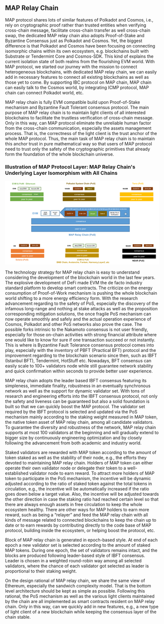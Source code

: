 ## MAP Relay Chain

MAP protocol shares lots of similar features of Polkadot and Cosmos, i.e., rely on cryptographic proof rather than trusted entities when verifying cross-chain message, facilitate cross-chain transfer as well cross-chain swap, the dedicated MAP relay chain also adopts Proof-of-Stake and Byzantine Consensus just as Polkadot and Cosmos. Yet, the biggest difference is that Polkadot and Cosmos have been focusing on connecting isomorphic chains within its own ecosystem, e.g. blockchains built with Substrate or Tendermint Core and Cosmos-SDK. This kind of explains the current isolation state of both realms from the flourishing EVM world. With MAP protocol, we started our journey with the mission to connect heterogeneous blockchains, with dedicated MAP relay chain, we can easily add in necessary features to connect all existing blockchains as well as those yet to come. By supporting IBC protocol on MAP chain, MAP chain can easily talk to the Cosmos world, by integrating ICMP protocol, MAP chain can connect Polkadot world, etc.

MAP relay chain is fully EVM compatible build upon Proof-of-Stake mechanism and Byzantine Fault Tolerant consensus protocol. The main purpose of MAP relay chain is to maintain light clients of all interested blockchains to facilitate the trustless verification of cross-chain message. Only in this way, can MAP protocol eliminate the unreliable human factor from the cross-chain communication, especially the assets management process. That is, the correctness of the light client is the trust anchor of the whole MAP protocol. Thus, the main task of MAP relay chain is to maintain this anchor trust in pure mathematical way so that users of MAP protocol need to trust only the safety of the cryptographic primitives that already form the foundation of the whole blockchain universe.

### Illustration of MAP Protocol Layer: MAP Relay Chain's Underlying Layer Isomorphism with All Chains

![](protocol_layer.png)


The technology strategy for MAP relay chain is easy to understand considering the development of the blockchain world in the last few years. The explosive development of DeFi made EVM the de facto industry standard platform to develop smart contracts. The criticize on the energy consumption of Proof-of-Work mechanism is pushing the whole blockchain world shifting to a more energy efficiency form. With the research advancement regarding to the safety of PoS, especially the discovery of the infamous long-range and nothing at stake attacks as well as the proposition corresponding mitigation solutions, the once fragile PoS mechanism can now operate smoothly and safely and the actual operation experience of Cosmos, Polkadot and other PoS networks also prove the case. The possible forks intrinsic to the Nakamoto consensus is not user friendly, especially for those on-chain activities with strong financial attribute where one would like to know for sure if one transaction succeed or not instantly. This is where is Byzantine Fault Tolerance consensus protocol comes into play, especially with the inventory of PBFT (Practical BFT) protocol and the improvement regarding to the blockchain scenario since then, such as IBFT (Istanbul BFT), Tendermint, HotStuff etc. Nowadays, BFT consensus can easily scale to 100+ validators node while still guarantee network stability and quick confirmation within seconds to provide better user experience.

MAP relay chain adopts the leader based IBFT consensus featuring its simpleness, immediate finality, robustness in an eventually synchronous network as well as the support for dynamic validator set. With tons of research and engineering efforts into the IBFT consensus protocol, not only the safety and liveness can be guaranteed but also a solid foundation is built so that we can quickly boost the MAP protocol. The validator set required by the IBFT protocol is selected and updated via the PoS mechanism mainly according to the staking weight measured in MAP token, the native token asset of MAP relay chain, among all candidate validators. To guarantee the diversity and robustness of the network, MAP relay chain supports at most 100 validators at the beginning and will gradually extend to bigger size by continuously engineering optimization and by closely following the advancement from both academic and industry world.

Staked validators are rewarded with MAP token according to the amount of token staked as well as the stability of their node, e.g., the efforts they devoted to maintaining MAP relay chain. Holders of MAP token can either operate their own validator node or delegate their token to a well-established validator node to earn reward. To attract more holders of MAP token to participate in the PoS mechanism, the incentive will be dynamic adjusted according to the ratio of staked token against the total tokens in circulation, e.g., the incentive will be automatically increased if the ratio goes down below a target value. Also, the incentive will be adjusted towards the other direction in case the staking ratio had reached certain level so that there are always enough assets in free circulation to keep the whole ecosystem healthy. There are other ways for MAP holders to earn more reward, such as being a “relayer” and feed the MAP relay chain with all kinds of message related to connected blockchains to keep the chain up to date or to earn rewards by contributing directly to the code base of MAP protocol, building inside the ecosystem, or helping boost the protocol, etc.

Block of MAP relay chain is generated in epoch-based style. At end of each epoch a new validator set is selected according to the amount of staked MAP tokens. During one epoch, the set of validators remains intact, and the blocks are produced following leader-based style of IBFT consensus. Leader is chosen in a weighted round-robin way among all selected validators, where the chance of each validator got selected as leader is proportional to their staking weight. 

On the design rational of MAP relay chain, we share the same view of Ethereum, especially the sandwich complexity model. That is the bottom level architecture should be kept as simple as possible. Following this rational, the PoS mechanism as well as the various light clients maintained by the chain are all implemented as smart contracts resident on MAP relay chain. Only in this way, can we quickly add in new features, e.g., a new type of light client of a new blockchain while keeping the consensus layer of the chain stable. 
